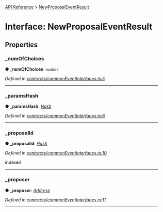 [API Reference](../README.md) > [NewProposalEventResult](../interfaces/NewProposalEventResult.md)



# Interface: NewProposalEventResult


## Properties
<a id="_numOfChoices"></a>

###  _numOfChoices

**●  _numOfChoices**:  *`number`* 

*Defined in [contracts/commonEventInterfaces.ts:5](https://github.com/daostack/arc.js/blob/616f6e7/lib/contracts/commonEventInterfaces.ts#L5)*





___

<a id="_paramsHash"></a>

###  _paramsHash

**●  _paramsHash**:  *[Hash](../#Hash)* 

*Defined in [contracts/commonEventInterfaces.ts:6](https://github.com/daostack/arc.js/blob/616f6e7/lib/contracts/commonEventInterfaces.ts#L6)*





___

<a id="_proposalId"></a>

###  _proposalId

**●  _proposalId**:  *[Hash](../#Hash)* 

*Defined in [contracts/commonEventInterfaces.ts:10](https://github.com/daostack/arc.js/blob/616f6e7/lib/contracts/commonEventInterfaces.ts#L10)*



indexed




___

<a id="_proposer"></a>

###  _proposer

**●  _proposer**:  *[Address](../#Address)* 

*Defined in [contracts/commonEventInterfaces.ts:11](https://github.com/daostack/arc.js/blob/616f6e7/lib/contracts/commonEventInterfaces.ts#L11)*





___


